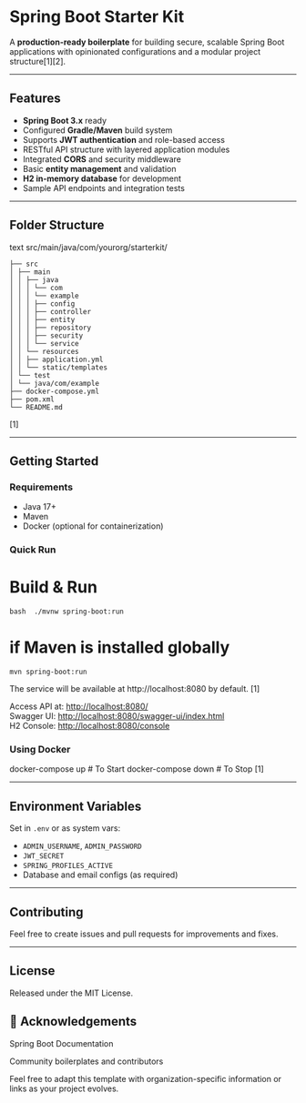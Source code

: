 # Spring Boot Starter Kit

A **production-ready boilerplate** for building secure, scalable Spring Boot applications with opinionated configurations and a modular project structure[1][2].

---

## Features

- **Spring Boot 3.x** ready
- Configured **Gradle/Maven** build system
- Supports **JWT authentication** and role-based access
- RESTful API structure with layered application modules
- Integrated **CORS** and security middleware
- Basic **entity management** and validation
- **H2 in-memory database** for development
- Sample API endpoints and integration tests

---

## Folder Structure


text
src/main/java/com/yourorg/starterkit/
```
├── src
│ ├── main
│ │ ├── java
│ │ │ └── com
│ │ │ └── example
│ │ │ ├── config
│ │ │ ├── controller
│ │ │ ├── entity
│ │ │ ├── repository
│ │ │ ├── security
│ │ │ └── service
│ │ └── resources
│ │ ├── application.yml
│ │ └── static/templates
│ └── test
│ └── java/com/example
├── docker-compose.yml
├── pom.xml
└── README.md
```

[1]

---

## Getting Started

### Requirements

- Java 17+
- Maven
- Docker (optional for containerization)

### Quick Run


# Build & Run
```
bash  ./mvnw spring-boot:run
```
# if Maven is installed globally
```
mvn spring-boot:run
```
The service will be available at http://localhost:8080 by default.
[1]

Access API at: [http://localhost:8080/](http://localhost:8080/)  
Swagger UI: [http://localhost:8080/swagger-ui/index.html](http://localhost:8080/swagger-ui/index.html)  
H2 Console: [http://localhost:8080/console](http://localhost:8080/console)

### Using Docker
docker-compose up # To Start
docker-compose down # To Stop
[1]

---

## Environment Variables

Set in `.env` or as system vars:
- `ADMIN_USERNAME`, `ADMIN_PASSWORD`
- `JWT_SECRET`
- `SPRING_PROFILES_ACTIVE`
- Database and email configs (as required)

---

## Contributing

Feel free to create issues and pull requests for improvements and fixes.

---

## License

Released under the MIT License.

## 🙏 Acknowledgements
Spring Boot Documentation

Community boilerplates and contributors

Feel free to adapt this template with organization-specific information or links as your project evolves.
